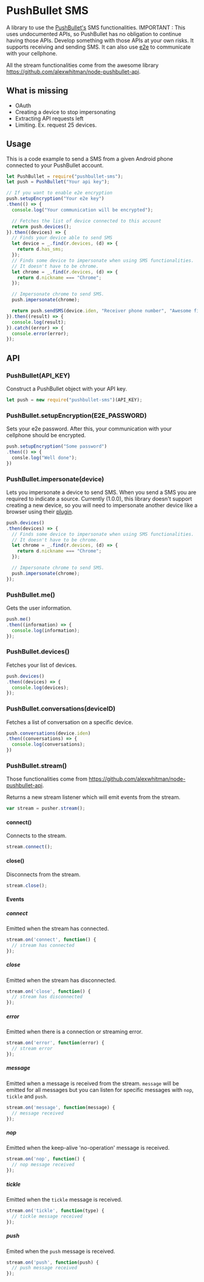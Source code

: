 # PushBullet SMS
A library to use the [PushBullet's](https://docs.pushbullet.com/) SMS functionalities.
IMPORTANT : This uses undocumented APIs, so PushBullet has no obligation to
continue having those APIs. Develop something with those APIs at your own risks.
It supports receiving and sending SMS. It can also use
 [e2e](https://docs.pushbullet.com/#end-to-end-encryption) to communicate with your cellphone.

All the stream functionalities come from the awesome library
 https://github.com/alexwhitman/node-pushbullet-api.

## What is missing
- OAuth
- Creating a device to stop impersonating
- Extracting API requests left
- Limiting. Ex. request 25 devices.

## Usage

This is a code example to send a SMS from a given Android phone connected to
your PushBullet account.

```javascript
let PushBullet = require("pushbullet-sms");
let push = PushBullet("Your api key");

// If you want to enable e2e encryption
push.setupEncryption("Your e2e key")
.then(() => {
  console.log("Your communication will be encrypted");

  // Fetches the list of device connected to this account
  return push.devices();
}).then((devices) => {
  // Finds your device able to send SMS
  let device = _.find(r.devices, (d) => {
    return d.has_sms;
  });
  // Finds some device to impersonate when using SMS functionalities.
  // It doesn't have to be chrome.
  let chrome = _.find(r.devices, (d) => {
    return d.nickname === "Chrome";
  });

  // Impersonate chrome to send SMS.
  push.impersonate(chrome);

  return push.sendSMS(device.iden, "Receiver phone number", "Awesome first SMS");
}).then((result) => {
  console.log(result);
}).catch((error) => {
  console.error(error);
});
```

## API

### PushBullet(API_KEY)

Construct a PushBullet object with your API key.

```javascript
let push = new require("pushbullet-sms")(API_KEY);
```

### PushBullet.setupEncryption(E2E_PASSWORD)

Sets your e2e password. After this, your communication with your cellphone
should be encrypted.

```javascript
push.setupEncryption("Some password")
.then(() => {
  consle.log("Well done");
})
```

### PushBullet.impersonate(device)

Lets you impersonate a device to send SMS. When you send a SMS you are required
to indicate a source. Currently (1.0.0), this library doesn't support creating
a new device, so you will need to impersonate another device like a browser
using their [plugin](https://www.pushbullet.com/apps).

```javascript
push.devices()
.then(devices) => {
  // Finds some device to impersonate when using SMS functionalities.
  // It doesn't have to be chrome.
  let chrome = _.find(r.devices, (d) => {
    return d.nickname === "Chrome";
  });

  // Impersonate chrome to send SMS.
  push.impersonate(chrome);
});
```

### PushBullet.me()

Gets the user information.

```javascript
push.me()
.then((information) => {
  console.log(information);
});
```

### PushBullet.devices()

Fetches your list of devices.

```javascript
push.devices()
.then((devices) => {
  console.log(devices);
});
```

### PushBullet.conversations(deviceID)

Fetches a list of conversation on a specific device.

```javascript
push.conversations(device.iden)
.then((conversations) => {
  console.log(conversations);
})
```

### PushBullet.stream()

Those functionalities come from https://github.com/alexwhitman/node-pushbullet-api.

Returns a new stream listener which will emit events from the stream.

```javascript
var stream = pusher.stream();
```

#### connect()

Connects to the stream.

```javascript
stream.connect();
```

#### close()

Disconnects from the stream.

```javascript
stream.close();
```

#### Events

##### connect

Emitted when the stream has connected.

```javascript
stream.on('connect', function() {
  // stream has connected
});
```

##### close

Emitted when the stream has disconnected.

```javascript
stream.on('close', function() {
  // stream has disconnected
});
```

##### error

Emitted when there is a connection or streaming error.

```javascript
stream.on('error', function(error) {
  // stream error
});
```

##### message

Emitted when a message is received from the stream.  `message` will be emitted for all messages
but you can listen for specific messages with `nop`, `tickle` and `push`.

```javascript
stream.on('message', function(message) {
  // message received
});
```

##### nop

Emitted when the keep-alive 'no-operation' message is received.

```javascript
stream.on('nop', function() {
  // nop message received
});
```

##### tickle

Emitted when the `tickle` message is received.

```javascript
stream.on('tickle', function(type) {
  // tickle message received
});
```

##### push

Emited when the `push` message is received.

```javascript
stream.on('push', function(push) {
  // push message received
});
```
